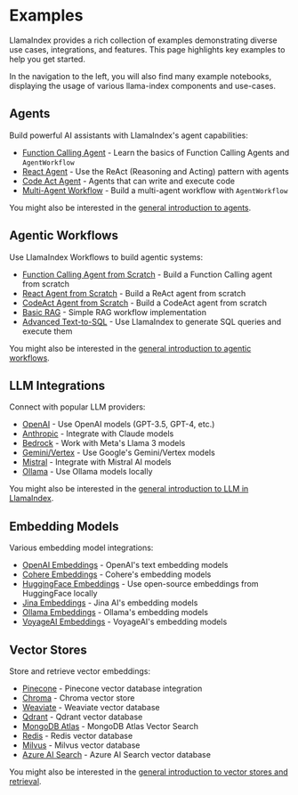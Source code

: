 # Examples

LlamaIndex provides a rich collection of examples demonstrating diverse use cases, integrations, and features. This page highlights key examples to help you get started.

In the navigation to the left, you will also find many example notebooks, displaying the usage of various llama-index components and use-cases.

## Agents

Build powerful AI assistants with LlamaIndex's agent capabilities:

- [Function Calling Agent](./agent/agent_workflow_basic.ipynb) - Learn the basics of Function Calling Agents and `AgentWorkflow`
- [React Agent](./agent/react_agent.ipynb) - Use the ReAct (Reasoning and Acting) pattern with agents
- [Code Act Agent](./agent/code_act_agent.ipynb) - Agents that can write and execute code
- [Multi-Agent Workflow](./agent/agent_workflow_multi.ipynb) - Build a multi-agent workflow with `AgentWorkflow`

You might also be interested in the [general introduction to agents](../understanding/agent/index.md).

## Agentic Workflows

Use LlamaIndex Workflows to build agentic systems:

- [Function Calling Agent from Scratch](./workflow/function_calling_agent.ipynb) - Build a Function Calling agent from scratch
- [React Agent from Scratch](./workflow/react_agent_from_scratch.ipynb) - Build a ReAct agent from scratch
- [CodeAct Agent from Scratch](./agent/from_scratch_code_act_agent.ipynb) - Build a CodeAct agent from scratch
- [Basic RAG](./workflow/rag.ipynb) - Simple RAG workflow implementation
- [Advanced Text-to-SQL](./workflow/advanced_text_to_sql.ipynb) - Use LlamaIndex to generate SQL queries and execute them

You might also be interested in the [general introduction to agentic workflows](../understanding/workflows/index.md).

## LLM Integrations

Connect with popular LLM providers:

- [OpenAI](./llm/openai.ipynb) - Use OpenAI models (GPT-3.5, GPT-4, etc.)
- [Anthropic](./llm/anthropic.ipynb) - Integrate with Claude models
- [Bedrock](./llm/bedrock_converse.ipynb) - Work with Meta's Llama 3 models
- [Gemini/Vertex](./llm/gemini.ipynb) - Use Google's Gemini/Vertex models
- [Mistral](./llm/mistralai.ipynb) - Integrate with Mistral AI models
- [Ollama](./llm/ollama.ipynb) - Use Ollama models locally

You might also be interested in the [general introduction to LLM in LlamaIndex](../understanding/using_llms/using_llms.md).

## Embedding Models

Various embedding model integrations:

- [OpenAI Embeddings](./embeddings/OpenAI.ipynb) - OpenAI's text embedding models
- [Cohere Embeddings](./embeddings/cohereai.ipynb) - Cohere's embedding models
- [HuggingFace Embeddings](./embeddings/huggingface.ipynb) - Use open-source embeddings from HuggingFace locally
- [Jina Embeddings](./embeddings/jina_embeddings.ipynb) - Jina AI's embedding models
- [Ollama Embeddings](./embeddings/ollama_embedding.ipynb) - Ollama's embedding models
- [VoyageAI Embeddings](./embeddings/voyageai.ipynb) - VoyageAI's embedding models

## Vector Stores

Store and retrieve vector embeddings:

- [Pinecone](./vector_stores/PineconeIndexDemo.ipynb) - Pinecone vector database integration
- [Chroma](./vector_stores/ChromaIndexDemo.ipynb) - Chroma vector store
- [Weaviate](./vector_stores/WeaviateIndexDemo.ipynb) - Weaviate vector database
- [Qdrant](./vector_stores/QdrantIndexDemo.ipynb) - Qdrant vector database
- [MongoDB Atlas](./vector_stores/MongoDBAtlasVectorSearch.ipynb) - MongoDB Atlas Vector Search
- [Redis](./vector_stores/RedisIndexDemo.ipynb) - Redis vector database
- [Milvus](./vector_stores/MilvusIndexDemo.ipynb) - Milvus vector database
- [Azure AI Search](./vector_stores/AzureAISearchIndexDemo.ipynb) - Azure AI Search vector database

You might also be interested in the [general introduction to vector stores and retrieval](../understanding/rag/index.md).
